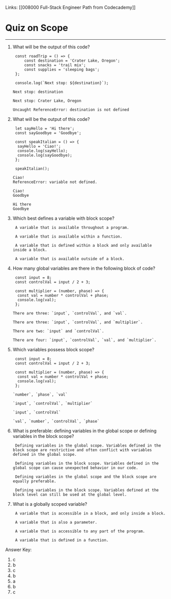 Links:  [[008000 Full-Stack Engineer Path from Codecademy]]
# Quiz on Scope
---
1. What will be the output of this code?

		const roadTrip = () => {  
			const destination = 'Crater Lake, Oregon';  
			const snacks = 'trail mix';  
			const supplies = 'sleeping bags';  
		};  

		console.log(`Next stop: ${destination}`);

	```
	Next stop: destination
	```

	```
	Next stop: Crater Lake, Oregon
	```

	```
	Uncaught ReferenceError: destination is not defined
	```

2. What will be the output of this code?

		let sayHello = 'Hi there';  
		const sayGoodbye = 'Goodbye';  

		const speakItalian = () => {  
		 sayHello = 'Ciao!';  
		 console.log(sayHello);  
		 console.log(sayGoodbye);  
		};  

		speakItalian();

	```
	Ciao!
	ReferenceError: variable not defined.
	```

	```
	Ciao!
	Goodbye
	```

	```
	Hi there
	Goodbye
	```

3. Which best defines a variable with block scope?

		A variable that is available throughout a program.

		A variable that is available within a function.

		A variable that is defined within a block and only available inside a block.

		A variable that is available outside of a block.

4. How many global variables are there in the following block of code?

		const input = 8;  
		const controlVal = input / 2 + 3;  

		const multiplier = (number, phase) => {  
		 const val = number * controlVal + phase;  
		 console.log(val);  
		};
		
	```
	There are three: `input`, `controlVal`, and `val`.
	```
	```
	There are three: `input`, `controlVal`, and `multiplier`.
	```
	```
	There are two: `input` and `controlVal`.
	```
	```
	There are four: `input`, `controlVal`, `val`, and `multiplier`.
	```

5. Which variables possess block scope?

		const input = 8;  
		const controlVal = input / 2 + 3;  

		const multiplier = (number, phase) => {  
		 const val = number * controlVal + phase;  
		 console.log(val);  
		};
	```
	`number`, `phase`, `val`
	```
	```
	`input`, `controlVal`, `multiplier`
	```
	```
	`input`, `controlVal`
	```
	```
	`val`, `number`, `controlVal`, `phase`
	```

6. What is preferable: defining variables in the global scope or defining variables in the block scope?

		Defining variables in the global scope. Variables defined in the block scope are restrictive and often conflict with variables defined in the global scope.

		Defining variables in the block scope. Variables defined in the global scope can cause unexpected behavior in our code.

		Defining variables in the global scope and the block scope are equally preferable.

		Defining variables in the block scope. Variables defined at the block level can still be used at the global level.

7. What is a globally scoped variable?

		A variable that is accessible in a block, and only inside a block.

		A variable that is also a parameter.

		A variable that is accessible to any part of the program.

		A variable that is defined in a function.

Answer Key:
1. c
2. b
3. c
4. b
5. a
6. b
7. c